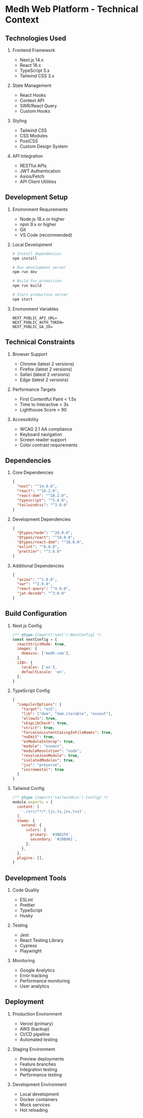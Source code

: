 # Medh Web Platform - Technical Context

## Technologies Used
1. Frontend Framework
   - Next.js 14.x
   - React 18.x
   - TypeScript 5.x
   - Tailwind CSS 3.x

2. State Management
   - React Hooks
   - Context API
   - SWR/React Query
   - Custom Hooks

3. Styling
   - Tailwind CSS
   - CSS Modules
   - PostCSS
   - Custom Design System

4. API Integration
   - RESTful APIs
   - JWT Authentication
   - Axios/Fetch
   - API Client Utilities

## Development Setup
1. Environment Requirements
   - Node.js 18.x or higher
   - npm 9.x or higher
   - Git
   - VS Code (recommended)

2. Local Development
   ```bash
   # Install dependencies
   npm install

   # Run development server
   npm run dev

   # Build for production
   npm run build

   # Start production server
   npm start
   ```

3. Environment Variables
   ```
   NEXT_PUBLIC_API_URL=
   NEXT_PUBLIC_AUTH_TOKEN=
   NEXT_PUBLIC_GA_ID=
   ```

## Technical Constraints
1. Browser Support
   - Chrome (latest 2 versions)
   - Firefox (latest 2 versions)
   - Safari (latest 2 versions)
   - Edge (latest 2 versions)

2. Performance Targets
   - First Contentful Paint < 1.5s
   - Time to Interactive < 3s
   - Lighthouse Score > 90

3. Accessibility
   - WCAG 2.1 AA compliance
   - Keyboard navigation
   - Screen reader support
   - Color contrast requirements

## Dependencies
1. Core Dependencies
   ```json
   {
     "next": "^14.0.0",
     "react": "^18.2.0",
     "react-dom": "^18.2.0",
     "typescript": "^5.0.0",
     "tailwindcss": "^3.0.0"
   }
   ```

2. Development Dependencies
   ```json
   {
     "@types/node": "^20.0.0",
     "@types/react": "^18.0.0",
     "@types/react-dom": "^18.0.0",
     "eslint": "^8.0.0",
     "prettier": "^3.0.0"
   }
   ```

3. Additional Dependencies
   ```json
   {
     "axios": "^1.0.0",
     "swr": "^2.0.0",
     "react-query": "^4.0.0",
     "jwt-decode": "^3.0.0"
   }
   ```

## Build Configuration
1. Next.js Config
   ```javascript
   /** @type {import('next').NextConfig} */
   const nextConfig = {
     reactStrictMode: true,
     images: {
       domains: ['medh.com'],
     },
     i18n: {
       locales: ['en'],
       defaultLocale: 'en',
     },
   }
   ```

2. TypeScript Config
   ```json
   {
     "compilerOptions": {
       "target": "es5",
       "lib": ["dom", "dom.iterable", "esnext"],
       "allowJs": true,
       "skipLibCheck": true,
       "strict": true,
       "forceConsistentCasingInFileNames": true,
       "noEmit": true,
       "esModuleInterop": true,
       "module": "esnext",
       "moduleResolution": "node",
       "resolveJsonModule": true,
       "isolatedModules": true,
       "jsx": "preserve",
       "incremental": true
     }
   }
   ```

3. Tailwind Config
   ```javascript
   /** @type {import('tailwindcss').Config} */
   module.exports = {
     content: [
       './src/**/*.{js,ts,jsx,tsx}',
     ],
     theme: {
       extend: {
         colors: {
           primary: '#3B82F6',
           secondary: '#10B981',
         },
       },
     },
     plugins: [],
   }
   ```

## Development Tools
1. Code Quality
   - ESLint
   - Prettier
   - TypeScript
   - Husky

2. Testing
   - Jest
   - React Testing Library
   - Cypress
   - Playwright

3. Monitoring
   - Google Analytics
   - Error tracking
   - Performance monitoring
   - User analytics

## Deployment
1. Production Environment
   - Vercel (primary)
   - AWS (backup)
   - CI/CD pipeline
   - Automated testing

2. Staging Environment
   - Preview deployments
   - Feature branches
   - Integration testing
   - Performance testing

3. Development Environment
   - Local development
   - Docker containers
   - Mock services
   - Hot reloading 